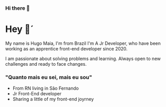 ### Hi there 👋

# Hey 👋´
My name is Hugo Maia, I'm from Brazil I'm A Jr Developer, who have been working as an apprentice front-end developer since 2020.

I am passionate about solving problems and learning. Always open to new challenges and ready to face changes.


### "Quanto mais eu sei, mais eu sou"

- From RN living in São Fernando
- Jr Front-End developer
- Sharing a little of my front-end joyrney 



<!--
**hugo2m/hugo2m** is a ✨ _special_ ✨ repository because its `README.md` (this file) appears on your GitHub profile.

Here are some ideas to get you started:

- 🔭 I’m currently working on ...
- 🌱 I’m currently learning ...
- 👯 I’m looking to collaborate on ...
- 🤔 I’m looking for help with ...
- 💬 Ask me about ...
- 📫 How to reach me: ...
- 😄 Pronouns: ...
- ⚡ Fun fact: ...
-->
